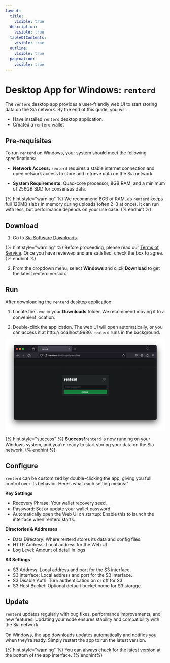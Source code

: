 ```yaml
---
layout:
  title:
    visible: true
  description:
    visible: true
  tableOfContents:
    visible: true
  outline:
    visible: true
  pagination:
    visible: true
---
```


# Desktop App for Windows: `renterd`

The `renterd` desktop app provides a user-friendly web UI to start storing data on the Sia network. By the end of this guide, you will:

* Have installed `renterd` desktop application.
* Created a `renterd` wallet

## Pre-requisites

To run `renterd` on Windows, your system should meet the following specifications:

* **Network Access:** `renterd` requires a stable internet connection and open network access to store and retrieve data on the Sia network.

* **System Requirements:** Quad-core processor, 8GB RAM, and a minimum of 256GB SDD for consensus data.

{% hint style="warning" %}
We recommend 8GB of RAM, as `renterd` keeps full 120MB slabs in memory during uploads (often 2–3 at once). It can run with less, but performance depends on your use case.
{% endhint %}

## Download

1. Go to [Sia Software Downloads](https://sia.tech/software-downloads).

{% hint style="warning" %}
Before proceeding, please read our [Terms of Service](https://sia.tech/terms-of-service). Once you have reviewed and are satisfied, check the box to agree.
{% endhint %}

2. From the dropdown menu, select **Windows** and click **Download** to get the latest renterd version.

## Run

After downloading the `renterd` desktop application:

1. Locate the `.exe` in your **Downloads** folder. We recommend moving it to a convenient location.

2. Double-click the application. The web UI will open automatically, or you can access it at http://localhost:9980. `renterd` runs in the background.

![](../../.gitbook/assets/renterd-install-screenshots/macos/10-renterd-webui.png)

{% hint style="success" %}
**Success!**`renterd` is now running on your Windows system, and you’re ready to start storing your data on the Sia network.
{% endhint %}


## Configure

`renterd` can be customized by double-clicking the app, giving you full control over its behavior. Here’s what each setting means:"

**Key Settings**
- Recovery Phrase: Your wallet recovery seed.
- Password: Set or update your wallet password.
- Automatically open the Web UI on startup: Enable this to launch the interface when renterd starts.

**Directories & Addresses**
- Data Directory: Where renterd stores its data and config files.
- HTTP Address: Local address for the Web UI
- Log Level: Amount of detail in logs

**S3 Settings**

- S3 Address: Local address and port for the S3 interface.
- S3 Interface: Local address and port for the S3 interface.
- S3 Disable Auth: Turn authentication on or off for S3.
- S3 Host Bucket: Optional default bucket name for S3 storage.


## Update

`renterd` updates regularly with bug fixes, performance improvements, and new features. Updating your node ensures stability and compatibility with the Sia network. 

On Windows, the app downloads updates automatically and notifies you when they’re ready. Simply restart the app to run the latest version. 

{% hint style="warning" %}
You can always check for the latest version at the bottom of the app interface.
{% endhint%}
